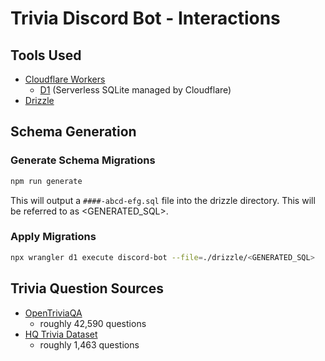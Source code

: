 # Trivia Discord Bot - Interactions

## Tools Used

- [Cloudflare Workers](https://developers.cloudflare.com/workers/)
  - [D1](https://developers.cloudflare.com/d1/) (Serverless SQLite managed by Cloudflare)
- [Drizzle](https://orm.drizzle.team/docs/quick-sqlite/d1)

## Schema Generation

### Generate Schema Migrations

```bash
npm run generate
```

This will output a `####-abcd-efg.sql` file into the drizzle directory. This will be referred to as <GENERATED_SQL>.

### Apply Migrations

```bash
npx wrangler d1 execute discord-bot --file=./drizzle/<GENERATED_SQL>
```

## Trivia Question Sources

- [OpenTriviaQA](https://github.com/uberspot/OpenTriviaQA)
  - roughly 42,590 questions
- [HQ Trivia Dataset](https://www.kaggle.com/datasets/theriley106/hq-trivia-question-database)
  - roughly 1,463 questions
